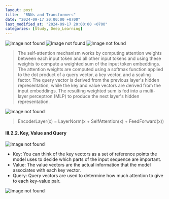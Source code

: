 ```yaml
---
layout: post
title:  "RNNs and Transformers"
date: "2024-09-17 20:00:00 +0700"
last_modified_at: "2024-09-17 20:00:00 +0700"
categories: [Study, Deep_Learning]
---
```


![Image not found](/assets/img/rnns-and-transformers/ink_1.png)
![Image not found](/assets/img/rnns-and-transformers/ink_2.png)
![Image not found](/assets/img/rnns-and-transformers/ink_3.png)

> The self-attention mechanism works by computing attention weights between each input token and all other input tokens and using these weights to compute a weighted sum of the input token embeddings. The attention weights are computed using a softmax function applied to the dot product of a query vector, a key vector, and a scaling factor. The query vector is derived from the previous layer's hidden representation, while the key and value vectors are derived from the input embeddings. The resulting weighted sum is fed into a multi-layer perceptron (MLP) to produce the next layer's hidden representation.

![Image not found](/assets/img/rnns-and-transformers/transformer_architecture.jpeg)

> EncoderLayer(x) = LayerNorm(x + SelfAttention(x) + FeedForward(x))

#### III.2.2. Key, Value and Query

![Image not found](/assets/img/rnns-and-transformers/transformer_self_attention.png)

- Key: You can think of the key vectors as a set of reference points the model uses to decide which parts of the input sequence are important.
- Value: The value vectors are the actual information that the model associates with each key vector.
- Query: Query vectors are used to determine how much attention to give to each key-value pair.

![Image not found](/assets/img/rnns-and-transformers/ink_4.png)

